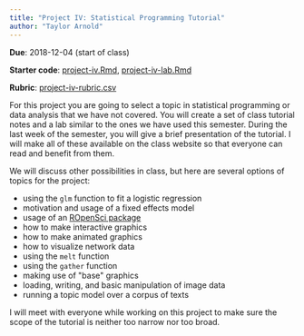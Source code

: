 ```yaml
---
title: "Project IV: Statistical Programming Tutorial"
author: "Taylor Arnold"
---
```


**Due**: 2018-12-04 (start of class)

**Starter code**: <a href="https://raw.githubusercontent.com/statsmaths/stat209-f18/master/projects/project-iv.Rmd" download="project-iv.Rmd" target="_blank">project-iv.Rmd</a>,
<a href="https://raw.githubusercontent.com/statsmaths/stat209-f18/master/projects/project-iv-lab.Rmd" download="project-iv-lab.Rmd" target="_blank">project-iv-lab.Rmd</a>

**Rubric**: [project-iv-rubric.csv](https://github.com/statsmaths/stat209-f18/blob/master/projects/project-iv-rubric.csv)

For this project you are going to select a topic in statistical programming or
data analysis that we have not covered. You will create a set of class tutorial
notes and a lab similar to the ones we have used this semester. During the last
week of the semester, you will give a brief presentation of the tutorial. I
will make all of these available on the class website so that everyone can
read and benefit from them.

We will discuss other possibilities in class, but here are several options of
topics for the project:

- using the `glm` function to fit a logistic regression
- motivation and usage of a fixed effects model
- usage of an [ROpenSci package](https://ropensci.org/packages/)
- how to make interactive graphics
- how to make animated graphics
- how to visualize network data
- using the `melt` function
- using the `gather` function
- making use of "base" graphics
- loading, writing, and basic manipulation of image data
- running a topic model over a corpus of texts

I will meet with everyone while working on this project to make sure the scope
of the tutorial is neither too narrow nor too broad.
